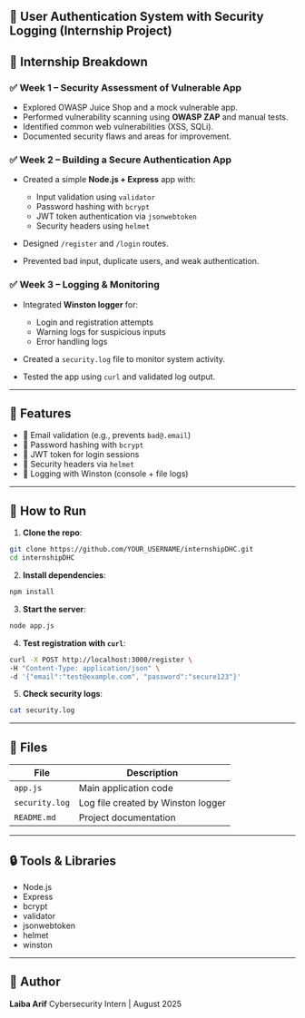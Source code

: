 

## 📌 User Authentication System with Security Logging (Internship Project)


## 📅 Internship Breakdown

### ✅ Week 1 – Security Assessment of Vulnerable App

* Explored OWASP Juice Shop and a mock vulnerable app.
* Performed vulnerability scanning using **OWASP ZAP** and manual tests.
* Identified common web vulnerabilities (XSS, SQLi).
* Documented security flaws and areas for improvement.

### ✅ Week 2 – Building a Secure Authentication App

* Created a simple **Node.js + Express** app with:

  * Input validation using `validator`
  * Password hashing with `bcrypt`
  * JWT token authentication via `jsonwebtoken`
  * Security headers using `helmet`
* Designed `/register` and `/login` routes.
* Prevented bad input, duplicate users, and weak authentication.

### ✅ Week 3 – Logging & Monitoring

* Integrated **Winston logger** for:

  * Login and registration attempts
  * Warning logs for suspicious inputs
  * Error handling logs
* Created a `security.log` file to monitor system activity.
* Tested the app using `curl` and validated log output.

---

## 🧠 Features

* 📧 Email validation (e.g., prevents `bad@.email`)
* 🔐 Password hashing with `bcrypt`
* 🎫 JWT token for login sessions
* 🧱 Security headers via `helmet`
* 📜 Logging with Winston (console + file logs)

---

## 🚀 How to Run

1. **Clone the repo**:

```bash
git clone https://github.com/YOUR_USERNAME/internshipDHC.git
cd internshipDHC
```

2. **Install dependencies**:

```bash
npm install
```

3. **Start the server**:

```bash
node app.js
```

4. **Test registration with `curl`**:

```bash
curl -X POST http://localhost:3000/register \
-H "Content-Type: application/json" \
-d '{"email":"test@example.com", "password":"secure123"}'
```

5. **Check security logs**:

```bash
cat security.log
```

---

## 📂 Files

| File           | Description                        |
| -------------- | ---------------------------------- |
| `app.js`       | Main application code              |
| `security.log` | Log file created by Winston logger |
| `README.md`    | Project documentation              |

---

## 🔒 Tools & Libraries

* Node.js
* Express
* bcrypt
* validator
* jsonwebtoken
* helmet
* winston

---

## 👤 Author

**Laiba Arif**
Cybersecurity Intern | August 2025





